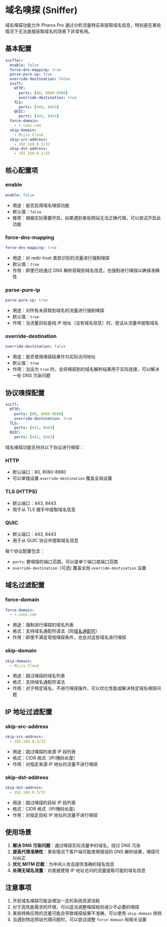 # 域名嗅探 (Sniffer)

域名嗅探功能允许 Pharos Pro 通过分析流量特征来提取域名信息，特别是在某些情况下无法直接获取域名的场景下非常有用。

## 基本配置

```yaml
sniffer:
  enable: false
  force-dns-mapping: true
  parse-pure-ip: true
  override-destination: false
  sniff:
    HTTP:
      ports: [80, 8080-8880]
      override-destination: true
    TLS:
      ports: [443, 8443]
    QUIC:
      ports: [443, 8443]
  force-domain:
    - +.v2ex.com
  skip-domain:
    - Mijia Cloud
  skip-src-address:
    - 192.168.0.3/32
  skip-dst-address:
    - 192.168.0.3/32
```

## 核心配置项

### enable

```yaml
enable: false
```

- 用途：是否启用域名嗅探功能
- 默认值：`false`
- 推荐：根据实际需要开启，如果遇到某些网站无法正确代理，可以尝试开启此功能

### force-dns-mapping

```yaml
force-dns-mapping: true
```

- 用途：对 redir-host 类型识别的流量进行强制嗅探
- 默认值：`true`
- 作用：即使已经通过 DNS 解析获取到域名信息，也强制进行嗅探以确保准确性

### parse-pure-ip

```yaml
parse-pure-ip: true
```

- 用途：对所有未获取到域名的流量进行强制嗅探
- 默认值：`true`
- 作用：当流量目标是纯 IP 地址（没有域名信息）时，尝试从流量中提取域名

### override-destination

```yaml
override-destination: false
```

- 用途：是否使用嗅探结果作为实际访问地址
- 默认值：`true`
- 作用：当设为 `true` 时，会将嗅探到的域名解析结果用于实际连接，可以解决一些 DNS 污染问题

## 协议嗅探配置

```yaml
sniff:
  HTTP:
    ports: [80, 8080-8880]
    override-destination: true
  TLS:
    ports: [443, 8443]
  QUIC:
    ports: [443, 8443]
```

域名嗅探功能支持对以下协议进行嗅探：

### HTTP

- 默认端口：80, 8080-8880
- 可以单独设置 `override-destination` 覆盖全局设置

### TLS (HTTPS)

- 默认端口：443, 8443
- 用于从 TLS 握手中提取域名信息

### QUIC

- 默认端口：443, 8443
- 用于从 QUIC 协议中提取域名信息

每个协议配置包含：
- `ports`: 要嗅探的端口范围，可以是单个端口或端口范围
- `override-destination`: (可选) 覆盖全局 `override-destination` 设置

## 域名过滤配置

### force-domain

```yaml
force-domain:
  - +.v2ex.com
```

- 用途：强制进行嗅探的域名列表
- 格式：支持域名通配符语法（同[域名通配符](./syntax/wildcards.md)）
- 作用：即使不满足常规嗅探条件，也会对这些域名进行嗅探

### skip-domain

```yaml
skip-domain:
  - Mijia Cloud
```

- 用途：跳过嗅探的域名列表
- 格式：支持域名通配符语法
- 作用：对于特定域名，不进行嗅探操作，可以优化性能或解决特定域名嗅探问题

## IP 地址过滤配置

### skip-src-address

```yaml
skip-src-address:
  - 192.168.0.3/32
```

- 用途：跳过嗅探的来源 IP 段列表
- 格式：CIDR 格式（IP/掩码长度）
- 作用：对指定来源 IP 地址的流量不进行嗅探

### skip-dst-address

```yaml
skip-dst-address:
  - 192.168.0.3/32
```

- 用途：跳过嗅探的目标 IP 段列表
- 格式：CIDR 格式（IP/掩码长度）
- 作用：对指定目标 IP 地址的流量不进行嗅探

## 使用场景

1. **解决 DNS 污染问题**：通过嗅探实际流量中的域名，绕过 DNS 污染
2. **提高代理准确性**：某些情况下客户端可能使用错误的 DNS 解析结果，嗅探可以纠正
3. **优化 MITM 拦截**：为中间人攻击提供准确的域名信息
4. **处理无域名流量**：对直接使用 IP 地址访问的流量提取可能的域名信息

## 注意事项

1. 开启域名嗅探可能会增加一定的系统资源消耗
2. 对于高性能需求的环境，可以适当调整嗅探规则减少不必要的嗅探
3. 某些特殊应用的流量可能会导致嗅探结果不准确，可以使用 `skip-domain` 排除
4. 当遇到特定网站代理问题时，可以尝试调整 `force-domain` 和相关设置
